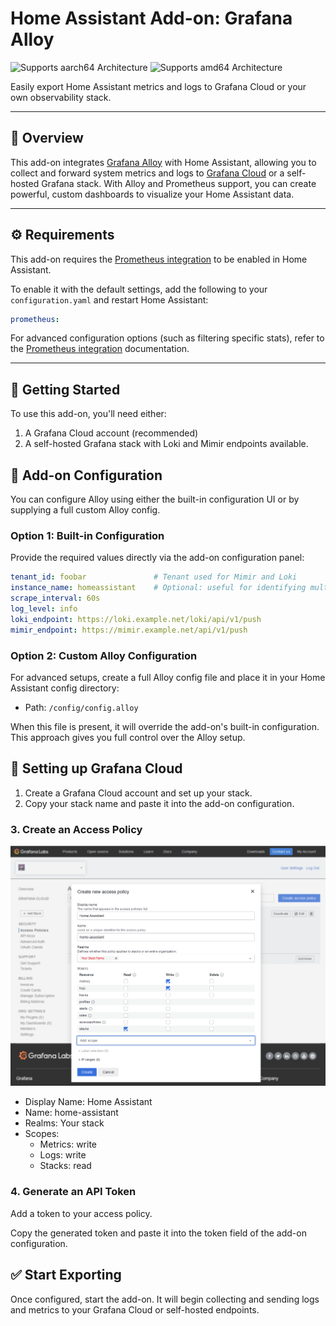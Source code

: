 # Home Assistant Add-on: Grafana Alloy

![Supports aarch64 Architecture][aarch64-shield]
![Supports amd64 Architecture][amd64-shield]

Easily export Home Assistant metrics and logs to Grafana Cloud or your own observability stack.

---

## 📘 Overview

This add-on integrates [Grafana Alloy][grafana-alloy] with Home Assistant, allowing you to collect and forward system metrics and logs to [Grafana Cloud][grafana-cloud] or a self-hosted Grafana stack.
With Alloy and Prometheus support, you can create powerful, custom dashboards to visualize your Home Assistant data.

---

## ⚙️ Requirements

This add-on requires the [Prometheus integration] to be enabled in Home Assistant.

To enable it with the default settings, add the following to your `configuration.yaml` and restart Home Assistant:

```yaml
prometheus:
```

For advanced configuration options (such as filtering specific stats), refer to the [Prometheus integration] documentation.

---

## 🚀 Getting Started

To use this add-on, you'll need either:

1. A Grafana Cloud account (recommended)
2. A self-hosted Grafana stack with Loki and Mimir endpoints available.

## 🔧 Add-on Configuration

You can configure Alloy using either the built-in configuration UI or by supplying a full custom Alloy config.

### Option 1: Built-in Configuration

Provide the required values directly via the add-on configuration panel:

```yaml
tenant_id: foobar               # Tenant used for Mimir and Loki
instance_name: homeassistant    # Optional: useful for identifying multiple Home Assistant instances
scrape_interval: 60s
log_level: info
loki_endpoint: https://loki.example.net/loki/api/v1/push
mimir_endpoint: https://mimir.example.net/api/v1/push
```

### Option 2: Custom Alloy Configuration

For advanced setups, create a full Alloy config file and place it in your Home Assistant config directory:

* Path: `/config/config.alloy`

When this file is present, it will override the add-on's built-in configuration. This approach gives you full control over the Alloy setup.

## 🧪 Setting up Grafana Cloud

1. Create a Grafana Cloud account and set up your stack.
2. Copy your stack name and paste it into the add-on configuration.

### 3. Create an Access Policy

![Create Access Policy](https://github.com/grafana/home-assistant-addons/raw/main/grafana_cloud/images/create-access-policy.png)

* Display Name: Home Assistant
* Name: home-assistant
* Realms: Your stack
* Scopes:
  * Metrics: write
  * Logs: write
  * Stacks: read


### 4. Generate an API Token

Add a token to your access policy.

Copy the generated token and paste it into the token field of the add-on configuration.

## ✅ Start Exporting

Once configured, start the add-on. It will begin collecting and sending logs and metrics to your Grafana Cloud or self-hosted endpoints.

[grafana]: https://grafana.com
[grafana-cloud]: https://grafana.com/products/cloud/
[grafana-alloy]: https://grafana.com/docs/alloy/latest/
[integration]: https://grafana.com/solutions/home-assistant/monitor/
[Prometheus integration]: https://www.home-assistant.io/integrations/prometheus/
[aarch64-shield]: https://img.shields.io/badge/aarch64-yes-green.svg
[amd64-shield]: https://img.shields.io/badge/amd64-yes-green.svg